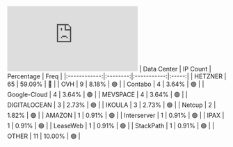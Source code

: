 ![Diagramm](https://github.com/obajay/StateSync-snapshots/blob/main/Projects/Gitopia/1/README.md)
| Data Center | IP Count | Percentage | Freq |
|:------------:|:--------:|:-----------:|:-----:|
| HETZNER | 65 | 59.09% | 🔴 |
| OVH | 9 | 8.18% | 🟢 |
| Contabo | 4 | 3.64% | 🟢 |
| Google-Cloud | 4 | 3.64% | 🟢 |
| MEVSPACE | 4 | 3.64% | 🟢 |
| DIGITALOCEAN | 3 | 2.73% | 🟢 |
| IKOULA | 3 | 2.73% | 🟢 |
| Netcup | 2 | 1.82% | 🟢 |
| AMAZON | 1 | 0.91% | 🟢 |
| Interserver | 1 | 0.91% | 🟢 |
| IPAX | 1 | 0.91% | 🟢 |
| LeaseWeb | 1 | 0.91% | 🟢 |
| StackPath | 1 | 0.91% | 🟢 |
| OTHER | 11 | 10.00% | 🟢 |